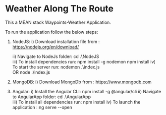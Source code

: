 # Weather Along The Route

This a MEAN stack Waypoints-Weather Application.

To run the application follow the below steps:
1) NodeJS: 
	i) Download installation file from : https://nodejs.org/en/download/
	
	ii) Navigate to NodeJs folder:
			cd .\NodeJS\
	iii) To install dependencies run:
			npm install -g nodemon
			npm install
	iv) To start the server run:
			nodemon .\index.js  
		OR  node .\index.js

2) MongoDB: 
	i) Download MongoDb from : https://www.mongodb.com

3) Angular:
	i) Install the Angular CLI: 
			npm install -g @angular/cli
	ii) Navigate to AngularApp folder: 
			cd .\AngularApp\
	iii) To install all dependencies run: 
			npm install
	iv) To launch the application :
			ng serve --open
			

